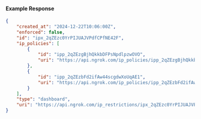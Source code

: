 <!-- Code generated for API Clients. DO NOT EDIT. -->

#### Example Response

```json
{
	"created_at": "2024-12-22T10:06:00Z",
	"enforced": false,
	"id": "ipx_2qZEzc0YrPIJUAJVPdfCPfNE42F",
	"ip_policies": [
		{
			"id": "ipp_2qZEzgBjhQkkbDFPsNpdlpzwOVO",
			"uri": "https://api.ngrok.com/ip_policies/ipp_2qZEzgBjhQkkbDFPsNpdlpzwOVO"
		},
		{
			"id": "ipp_2qZEzbFd2ifAw44scgdwXoUqAE1",
			"uri": "https://api.ngrok.com/ip_policies/ipp_2qZEzbFd2ifAw44scgdwXoUqAE1"
		}
	],
	"type": "dashboard",
	"uri": "https://api.ngrok.com/ip_restrictions/ipx_2qZEzc0YrPIJUAJVPdfCPfNE42F"
}
```
